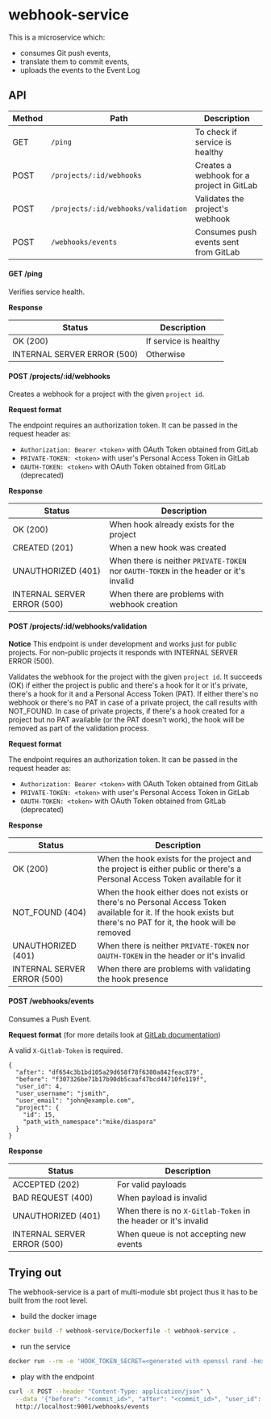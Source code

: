 # webhook-service

This is a microservice which:
- consumes Git push events,
- translate them to commit events,
- uploads the events to the Event Log

## API

| Method | Path                                      | Description                                    |
|--------|-------------------------------------------|------------------------------------------------|
|  GET   | ```/ping```                               | To check if service is healthy                 |
|  POST  | ```/projects/:id/webhooks```              | Creates a webhook for a project in GitLab      |
|  POST  | ```/projects/:id/webhooks/validation```   | Validates the project's webhook                |
|  POST  | ```/webhooks/events```                    | Consumes push events sent from GitLab          |
     
#### GET /ping

Verifies service health.

**Response**

| Status                     | Description             |
|----------------------------|-------------------------|
| OK (200)                   | If service is healthy   |
| INTERNAL SERVER ERROR (500)| Otherwise               |

#### POST /projects/:id/webhooks

Creates a webhook for a project with the given `project id`.

**Request format**

The endpoint requires an authorization token. It can be passed in the request header as:
- `Authorization: Bearer <token>` with OAuth Token obtained from GitLab
- `PRIVATE-TOKEN: <token>` with user's Personal Access Token in GitLab
- `OAUTH-TOKEN: <token>` with OAuth Token obtained from GitLab (deprecated)

**Response**

| Status                     | Description                                                                           |
|----------------------------|---------------------------------------------------------------------------------------|
| OK (200)                   | When hook already exists for the project                                              |
| CREATED (201)              | When a new hook was created                                                           |
| UNAUTHORIZED (401)         | When there is neither `PRIVATE-TOKEN` nor `OAUTH-TOKEN` in the header or it's invalid |
| INTERNAL SERVER ERROR (500)| When there are problems with webhook creation                                         |

#### POST /projects/:id/webhooks/validation

**Notice**
This endpoint is under development and works just for public projects. For non-public projects it responds with INTERNAL SERVER ERROR (500).

Validates the webhook for the project with the given `project id`. It succeeds (OK) if either the project is public and there's a hook for it or it's private, there's a hook for it and a Personal Access Token (PAT). If either there's no webhook or there's no PAT in case of a private project, the call results with NOT_FOUND. In case of private projects, if there's a hook created for a project but no PAT available (or the PAT doesn't work), the hook will be removed as part of the validation process.

**Request format**

The endpoint requires an authorization token. It can be passed in the request header as:
- `Authorization: Bearer <token>` with OAuth Token obtained from GitLab
- `PRIVATE-TOKEN: <token>` with user's Personal Access Token in GitLab
- `OAUTH-TOKEN: <token>` with OAuth Token obtained from GitLab (deprecated)

**Response**

| Status                     | Description                                                                                                                                                       |
|----------------------------|-------------------------------------------------------------------------------------------------------------------------------------------------------------------|
| OK (200)                   | When the hook exists for the project and the project is either public or there's a Personal Access Token available for it                                         |
| NOT_FOUND (404)            | When the hook either does not exists or there's no Personal Access Token available for it. If the hook exists but there's no PAT for it, the hook will be removed |
| UNAUTHORIZED (401)         | When there is neither `PRIVATE-TOKEN` nor `OAUTH-TOKEN` in the header or it's invalid                                                                             |
| INTERNAL SERVER ERROR (500)| When there are problems with validating the hook presence                                                                                                         |

#### POST /webhooks/events

Consumes a Push Event.

**Request format** (for more details look at [GitLab documentation](https://docs.gitlab.com/ee/user/project/integrations/webhooks.html#push-events))

A valid `X-Gitlab-Token` is required.

```
{
  "after": "df654c3b1bd105a29d658f78f6380a842feac879",
  "before": "f307326be71b17b90db5caaf47bcd44710fe119f",
  "user_id": 4,
  "user_username": "jsmith",
  "user_email": "john@example.com",
  "project": {
    "id": 15,
    "path_with_namespace":"mike/diaspora"
  }
}
```

**Response**

| Status                     | Description                                                     |
|----------------------------|-----------------------------------------------------------------|
| ACCEPTED (202)             | For valid payloads                                              |
| BAD REQUEST (400)          | When payload is invalid                                         |
| UNAUTHORIZED (401)         | When there is no `X-Gitlab-Token` in the header or it's invalid |
| INTERNAL SERVER ERROR (500)| When queue is not accepting new events                          |

## Trying out

The webhook-service is a part of multi-module sbt project thus it has to be built from the root level.

- build the docker image

```bash
docker build -f webhook-service/Dockerfile -t webhook-service .
```

- run the service

```bash
docker run --rm -e 'HOOK_TOKEN_SECRET=<generated with openssl rand -hex 8|base64>' -e 'GITLAB_BASE_URL=<gitlab-url>' -p 9001:9000 webhook-service
```

- play with the endpoint

```bash
curl -X POST --header "Content-Type: application/json" \
  --data '{"before": "<commit_id>", "after": "<commit_id>", "user_id": <user-id>, "user_username": "<user-name>", "user_email": "<user-email>", "project": {"id": <project-id>, "path_with_namespace": "<org-name>/<project-name>"}}' \
  http://localhost:9001/webhooks/events
```
